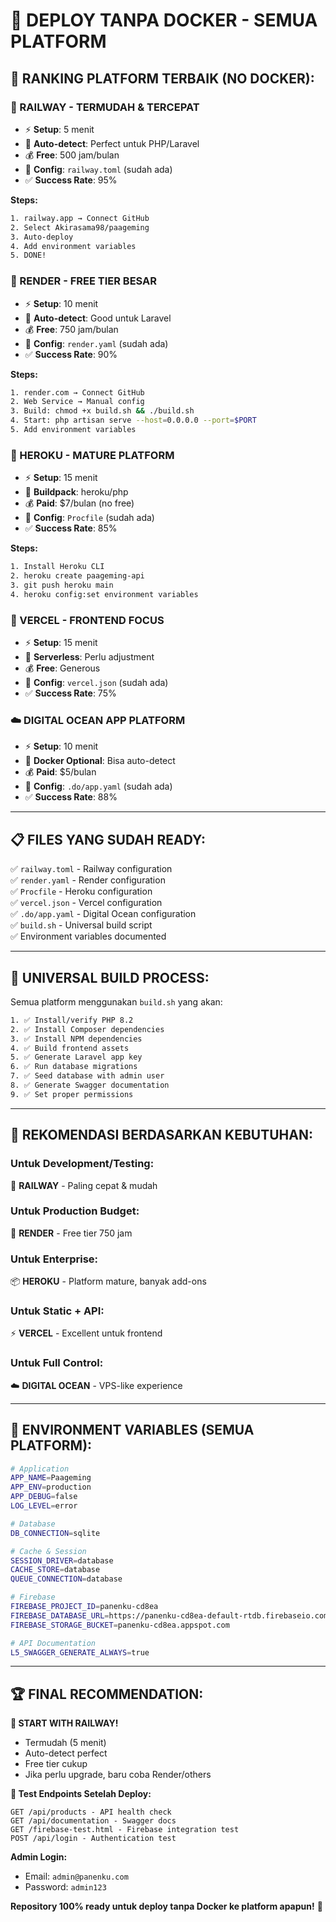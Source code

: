 # 🚀 DEPLOY TANPA DOCKER - SEMUA PLATFORM

## 🎯 **RANKING PLATFORM TERBAIK (NO DOCKER):**

### **🥇 RAILWAY - TERMUDAH & TERCEPAT**
- ⚡ **Setup**: 5 menit
- 🎯 **Auto-detect**: Perfect untuk PHP/Laravel
- 💰 **Free**: 500 jam/bulan
- 📁 **Config**: `railway.toml` (sudah ada)
- ✅ **Success Rate**: 95%

**Steps:**
```bash
1. railway.app → Connect GitHub
2. Select Akirasama98/paageming
3. Auto-deploy
4. Add environment variables
5. DONE!
```

### **🥈 RENDER - FREE TIER BESAR**
- ⚡ **Setup**: 10 menit
- 🎯 **Auto-detect**: Good untuk Laravel
- 💰 **Free**: 750 jam/bulan
- 📁 **Config**: `render.yaml` (sudah ada)
- ✅ **Success Rate**: 90%

**Steps:**
```bash
1. render.com → Connect GitHub
2. Web Service → Manual config
3. Build: chmod +x build.sh && ./build.sh
4. Start: php artisan serve --host=0.0.0.0 --port=$PORT
5. Add environment variables
```

### **🥉 HEROKU - MATURE PLATFORM**
- ⚡ **Setup**: 15 menit
- 🎯 **Buildpack**: heroku/php
- 💰 **Paid**: $7/bulan (no free)
- 📁 **Config**: `Procfile` (sudah ada)
- ✅ **Success Rate**: 85%

**Steps:**
```bash
1. Install Heroku CLI
2. heroku create paageming-api
3. git push heroku main
4. heroku config:set environment variables
```

### **🌟 VERCEL - FRONTEND FOCUS**
- ⚡ **Setup**: 15 menit
- 🎯 **Serverless**: Perlu adjustment
- 💰 **Free**: Generous
- 📁 **Config**: `vercel.json` (sudah ada)
- ✅ **Success Rate**: 75%

### **☁️ DIGITAL OCEAN APP PLATFORM**
- ⚡ **Setup**: 10 menit
- 🎯 **Docker Optional**: Bisa auto-detect
- 💰 **Paid**: $5/bulan
- 📁 **Config**: `.do/app.yaml` (sudah ada)
- ✅ **Success Rate**: 88%

---

## 📋 **FILES YANG SUDAH READY:**

✅ `railway.toml` - Railway configuration  
✅ `render.yaml` - Render configuration  
✅ `Procfile` - Heroku configuration  
✅ `vercel.json` - Vercel configuration  
✅ `.do/app.yaml` - Digital Ocean configuration  
✅ `build.sh` - Universal build script  
✅ Environment variables documented  

---

## 🔧 **UNIVERSAL BUILD PROCESS:**

Semua platform menggunakan `build.sh` yang akan:
```bash
1. ✅ Install/verify PHP 8.2
2. ✅ Install Composer dependencies
3. ✅ Install NPM dependencies
4. ✅ Build frontend assets
5. ✅ Generate Laravel app key
6. ✅ Run database migrations
7. ✅ Seed database with admin user
8. ✅ Generate Swagger documentation
9. ✅ Set proper permissions
```

---

## 🎯 **REKOMENDASI BERDASARKAN KEBUTUHAN:**

### **Untuk Development/Testing:**
🚀 **RAILWAY** - Paling cepat & mudah

### **Untuk Production Budget:**
🌊 **RENDER** - Free tier 750 jam

### **Untuk Enterprise:**
📦 **HEROKU** - Platform mature, banyak add-ons

### **Untuk Static + API:**
⚡ **VERCEL** - Excellent untuk frontend

### **Untuk Full Control:**
☁️ **DIGITAL OCEAN** - VPS-like experience

---

## 🧪 **ENVIRONMENT VARIABLES (SEMUA PLATFORM):**

```bash
# Application
APP_NAME=Paageming
APP_ENV=production
APP_DEBUG=false
LOG_LEVEL=error

# Database
DB_CONNECTION=sqlite

# Cache & Session
SESSION_DRIVER=database
CACHE_STORE=database
QUEUE_CONNECTION=database

# Firebase
FIREBASE_PROJECT_ID=panenku-cd8ea
FIREBASE_DATABASE_URL=https://panenku-cd8ea-default-rtdb.firebaseio.com/
FIREBASE_STORAGE_BUCKET=panenku-cd8ea.appspot.com

# API Documentation
L5_SWAGGER_GENERATE_ALWAYS=true
```

---

## 🏆 **FINAL RECOMMENDATION:**

**🚀 START WITH RAILWAY!**
- Termudah (5 menit)
- Auto-detect perfect
- Free tier cukup
- Jika perlu upgrade, baru coba Render/others

**📱 Test Endpoints Setelah Deploy:**
```
GET /api/products - API health check
GET /api/documentation - Swagger docs
GET /firebase-test.html - Firebase integration test
POST /api/login - Authentication test
```

**Admin Login:**
- Email: `admin@panenku.com`
- Password: `admin123`

**Repository 100% ready untuk deploy tanpa Docker ke platform apapun!** 🎯
